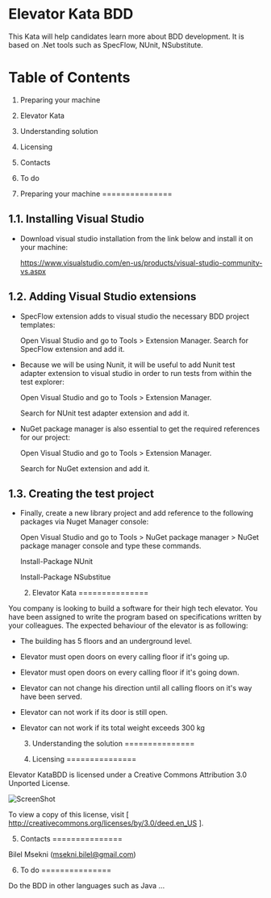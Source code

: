 Elevator Kata BDD
===============================

This Kata will help candidates learn more about BDD development. It is based on .Net tools such as SpecFlow, NUnit, NSubstitute.

Table of Contents
=================

  1. Preparing your machine
  2. Elevator Kata
  3. Understanding solution
  4. Licensing
  5. Contacts
  6. To do

1. Preparing your machine
===============

1.1. Installing Visual Studio
-----------------

* Download visual studio installation from the link below and install it on your machine:

   https://www.visualstudio.com/en-us/products/visual-studio-community-vs.aspx

1.2. Adding Visual Studio extensions
--------------------------------

* SpecFlow extension adds to visual studio the necessary BDD project templates:

   Open Visual Studio and go to Tools > Extension Manager.
   Search for SpecFlow extension and add it.

* Because we will be using Nunit, it will be useful to add Nunit test adapter extension to visual studio in order to run tests from within the test explorer:

   Open Visual Studio and go to Tools > Extension Manager.
   
   Search for NUnit test adapter extension and add it.

* NuGet package manager is also essential to get the required references for our project:

   Open Visual Studio and go to Tools > Extension Manager.
   
   Search for NuGet extension and add it.

1.3. Creating the test project
---------------------------

* Finally, create a new library project and add reference to the following packages via Nuget Manager console:

   Open Visual Studio and go to Tools > NuGet package manager > NuGet package manager console and type these commands.

   Install-Package NUnit
   
   Install-Package NSubstitue
   
   2. Elevator Kata
===============

You company is looking to build a software for their high tech elevator. You have been assigned to write the program based on specifications written by your colleagues. The expected behaviour of the elevator is as following:

- The building has 5 floors and an underground level.
- Elevator must open doors on every calling floor if it's going up.
- Elevator must open doors on every calling floor if it's going down.
- Elevator can not change his direction until all calling floors on it's way have been served.
- Elevator can not work if its door is still open.
- Elevator can not work if its total weight exceeds 300 kg

   3. Understanding the solution
===============

   4. Licensing
===============

Elevator KataBDD is licensed under a Creative Commons Attribution 3.0 Unported License.

![ScreenShot](http://i.imgur.com/4XWrp.png)

To view a copy of this license, visit [ http://creativecommons.org/licenses/by/3.0/deed.en_US ].

   5. Contacts
===============

Bilel Msekni (msekni.bilel@gmail.com)

   6. To do
===============

Do the BDD in other languages such as Java ...
